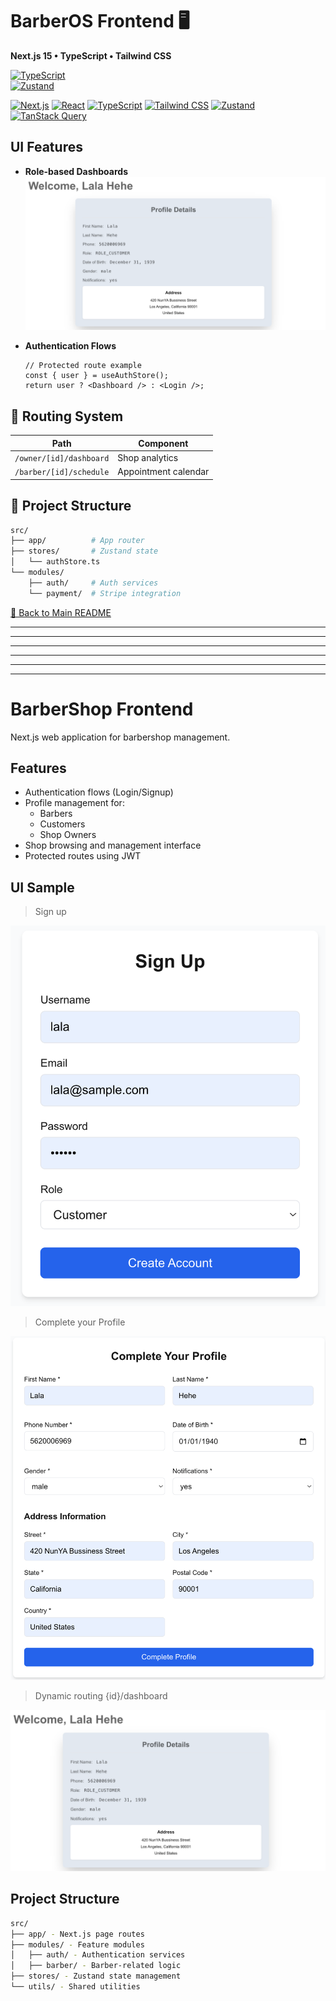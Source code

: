 # BarberOS Frontend 🖥️

**Next.js 15 • TypeScript • Tailwind CSS**

[![TypeScript](https://img.shields.io/badge/TypeScript-5-3178C6?logo=typescript)](https://typescriptlang.org)  
[![Zustand](https://img.shields.io/badge/State_Zustand-4.4.1-2A2A2A)](https://zustand-demo.pmnd.rs/)



[![Next.js](https://img.shields.io/badge/Next.js-15-000000?logo=next.js)](https://nextjs.org/) [![React](https://img.shields.io/badge/React-19-61DAFB?logo=react)](https://react.dev) [![TypeScript](https://img.shields.io/badge/TypeScript-5-3178C6?logo=typescript)](https://www.typescriptlang.org/) [![Tailwind CSS](https://img.shields.io/badge/Tailwind_CSS-3.4-06B6D4?logo=tailwindcss)](https://tailwindcss.com) [![Zustand](https://img.shields.io/badge/State_Management-Zustand_5-2A2A2A)](https://zustand-demo.pmnd.rs/) [![TanStack Query](https://img.shields.io/badge/Data_Fetching-React_Query_5-FF4154)](https://tanstack.com/query)



## UI Features

- **Role-based Dashboards**  
  ![Dashboard Preview](../public/frontend-img/dashboard.png)

- **Authentication Flows**
  ```tsx
  // Protected route example
  const { user } = useAuthStore();
  return user ? <Dashboard /> : <Login />;
  ```

## 🚦 Routing System

| Path                    | Component            |
| ----------------------- | -------------------- |
| `/owner/[id]/dashboard` | Shop analytics       |
| `/barber/[id]/schedule` | Appointment calendar |

## 🧱 Project Structure

```bash
src/
├── app/          # App router
├── stores/       # Zustand state
│   └── authStore.ts
└── modules/
    ├── auth/     # Auth services
    └── payment/  # Stripe integration
```

[🔼 Back to Main README](../README.md)

---

---

---

---

---

---

# BarberShop Frontend

Next.js web application for barbershop management.

## Features

- Authentication flows (Login/Signup)
- Profile management for:
  - Barbers
  - Customers
  - Shop Owners
- Shop browsing and management interface
- Protected routes using JWT

## UI Sample

> Sign up

![alt text](../public/frontend-img/signup.png)

> Complete your Profile

![alt text](../public/frontend-img/complete-your-profile.png)

> Dynamic routing {id}/dashboard

![alt text](../public/frontend-img/dashboard.png)

## Project Structure

```bash
src/
├── app/ - Next.js page routes
├── modules/ - Feature modules
│   ├── auth/ - Authentication services
│   ├── barber/ - Barber-related logic
├── stores/ - Zustand state management
└── utils/ - Shared utilities
```
